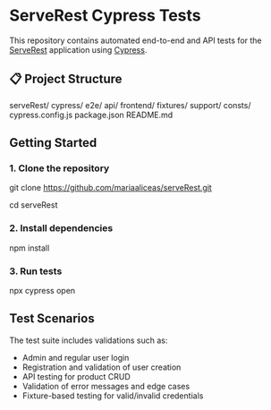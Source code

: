 # ServeRest Cypress Tests

This repository contains automated end-to-end and API tests for the [ServeRest](https://serverest.dev/) application using [Cypress](https://www.cypress.io/).  

## 📋 Project Structure

serveRest/
  cypress/
    e2e/
      api/
        frontend/
    fixtures/
    support/
    consts/
  cypress.config.js
  package.json
  README.md


## Getting Started

### 1. Clone the repository

git clone https://github.com/mariaaliceas/serveRest.git

cd serveRest

### 2. Install dependencies

npm install

### 3. Run tests

npx cypress open

## Test Scenarios
The test suite includes validations such as:

- Admin and regular user login
- Registration and validation of user creation
- API testing for product CRUD
- Validation of error messages and edge cases
- Fixture-based testing for valid/invalid credentials
